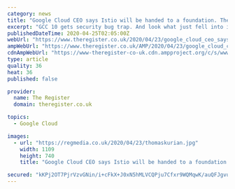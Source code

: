 ```yaml
---
category: news
title: "Google Cloud CEO says Istio will be handed to a foundation. The Reg: But what about..? Google: That will be all."
excerpt: "GCC 10 gets security bug trap. And look what just fell into it: OpenSSL and a prod-of-death flaw in servers and apps Analysis Google Cloud CEO Thomas Kurian has stated that Istio, a key component in the Kubernetes platform, will be donated to a foundation, despite previous strong hints that the firm would never do so. Istio is a service mesh ..."
publishedDateTime: 2020-04-25T02:05:00Z
webUrl: "https://www.theregister.co.uk/2020/04/23/google_cloud_ceo_says_istio/"
ampWebUrl: "https://www.theregister.co.uk/AMP/2020/04/23/google_cloud_ceo_says_istio/"
cdnAmpWebUrl: "https://www-theregister-co-uk.cdn.ampproject.org/c/s/www.theregister.co.uk/AMP/2020/04/23/google_cloud_ceo_says_istio/"
type: article
quality: 36
heat: 36
published: false

provider:
  name: The Register
  domain: theregister.co.uk

topics:
  - Google Cloud

images:
  - url: "https://regmedia.co.uk/2020/04/23/thomaskurian.jpg"
    width: 1109
    height: 740
    title: "Google Cloud CEO says Istio will be handed to a foundation. The Reg: But what about..? Google: That will be all."

secured: "kKPj2OT7PjrVzvGNin/i+cFkX+J0xN5hMLVCQPju7Cfxr9WQMqwK/auQFJgvu1xHyJk4RqZ/BdtinqjDzCvfsZCJltOnpnLu+IbLBXc0XSpnzDi/5ECY/h4NSZMPKUXxDbWM2iqA+DHP220FFP2yo0cMmRETnvXIfxzao8Vm/OsqKP/ge2MFk3wx342xommxKkpyd5e7nS8Q1o8kRXH60Pn5NoCCzXiLyNEF4l2N/LM4QPO8FpmfsjxiDlmkMangrhOaOFOgIz/95tYU8xIU68bmE4OQ6qub3338G2sw6vFmR040ZcZQkmk0a/+gH9EJ;N2RL+qqQjoMZC63dGE24uQ=="
---
```


